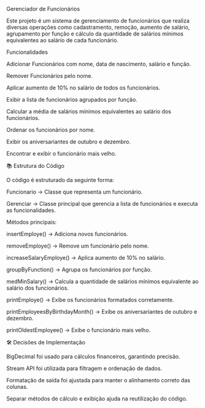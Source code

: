 Gerenciador de Funcionários

Este projeto é um sistema de gerenciamento de funcionários que realiza diversas operações como cadastramento, remoção, aumento de salário, agrupamento por função e cálculo da quantidade de salários mínimos equivalentes ao salário de cada funcionário.

Funcionalidades

Adicionar Funcionários com nome, data de nascimento, salário e função.

Remover Funcionários pelo nome.

Aplicar aumento de 10% no salário de todos os funcionários.

Exibir a lista de funcionários agrupados por função.

Calcular a média de salários mínimos equivalentes ao salário dos funcionários.

Ordenar os funcionários por nome.

Exibir os aniversariantes de outubro e dezembro.

Encontrar e exibir o funcionário mais velho.

📚 Estrutura do Código

O código é estruturado da seguinte forma:

Funcionario → Classe que representa um funcionário.

Gerenciar → Classe principal que gerencia a lista de funcionários e executa as funcionalidades.

Métodos principais:

insertEmploye() → Adiciona novos funcionários.

removeEmploye() → Remove um funcionário pelo nome.

increaseSalaryEmploye() → Aplica aumento de 10% no salário.

groupByFunction() → Agrupa os funcionários por função.

medMinSalary() → Calcula a quantidade de salários mínimos equivalente ao salário dos funcionários.

printEmploye() → Exibe os funcionários formatados corretamente.

printEmployeesByBirthdayMonth() → Exibe os aniversariantes de outubro e dezembro.

printOldestEmployee() → Exibe o funcionário mais velho.

🛠️ Decisões de Implementação

BigDecimal foi usado para cálculos financeiros, garantindo precisão.

Stream API foi utilizada para filtragem e ordenação de dados.

Formatação de saída foi ajustada para manter o alinhamento correto das colunas.

Separar métodos de cálculo e exibição ajuda na reutilização do código.